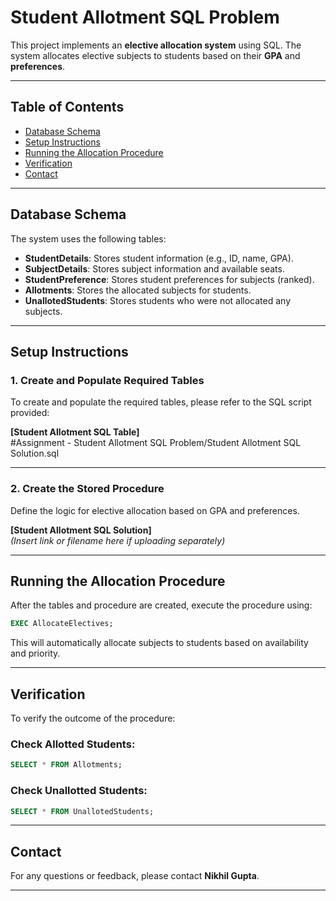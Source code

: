 # Student Allotment SQL Problem

This project implements an **elective allocation system** using SQL. The system allocates elective subjects to students based on their **GPA** and **preferences**.

---

## Table of Contents
- [Database Schema](#database-schema)
- [Setup Instructions](#setup-instructions)
- [Running the Allocation Procedure](#running-the-allocation-procedure)
- [Verification](#verification)
- [Contact](#contact)

---

## Database Schema

The system uses the following tables:

- **StudentDetails**: Stores student information (e.g., ID, name, GPA).
- **SubjectDetails**: Stores subject information and available seats.
- **StudentPreference**: Stores student preferences for subjects (ranked).
- **Allotments**: Stores the allocated subjects for students.
- **UnallotedStudents**: Stores students who were not allocated any subjects.

---

## Setup Instructions

### 1. Create and Populate Required Tables

To create and populate the required tables, please refer to the SQL script provided:

**[Student Allotment SQL Table]**  
#Assignment - Student Allotment SQL Problem/Student Allotment SQL Solution.sql

---

### 2. Create the Stored Procedure

Define the logic for elective allocation based on GPA and preferences.

**[Student Allotment SQL Solution]**  
*(Insert link or filename here if uploading separately)*

---

## Running the Allocation Procedure

After the tables and procedure are created, execute the procedure using:

```sql
EXEC AllocateElectives;
```

This will automatically allocate subjects to students based on availability and priority.

---

## Verification

To verify the outcome of the procedure:

### Check Allotted Students:
```sql
SELECT * FROM Allotments;
```

### Check Unallotted Students:
```sql
SELECT * FROM UnallotedStudents;
```

---

## Contact

For any questions or feedback, please contact **Nikhil Gupta**.

---
